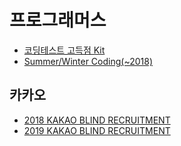 프로그래머스
===

- [코딩테스트 고득점 Kit](./high-score-kit)
- [Summer/Winter Coding(~2018)](./summer-winter-coding-2018)

카카오
---

- [2018 KAKAO BLIND RECRUITMENT](./2018-kakao-blind-recruitment)
- [2019 KAKAO BLIND RECRUITMENT](./2019-kakao-blind-recruitment)
